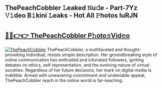 ## ThePeachCobbler 𝙻eaked 𝙽u𝚍e - Part-7Yz 𝚅𝚒deo B𝚒kini 𝙻eaks - Hot All 𝙿hotos IuRJN

# <h2><a href="http://ld1fx0.urlbe.top/?page=ThePeachCobbler">🔗🔗👉👉 ThePeachCobbler P𝚑oto𝚜Vid𝚎o</a></h2>

[![ThePeachCobbler](https://i.imgur.com/eBuTRDB.gif)](http://ld1fx0.urlbe.top/?page=ThePeachCobbler)
ThePeachCobbler, a multifaceted and thought-provoking individual, resists simple description. Her groundbreaking style of online communication has enthralled and infuriated followers, igniting debates on ethics, self-representation, and the evolving nature of virtual societies. Regardless of her future decisions, her mark on digital media is indelible. Armed with unwavering commitment and undeniable appeal, ThePeachCobbler reach in the online world is far-reaching.
